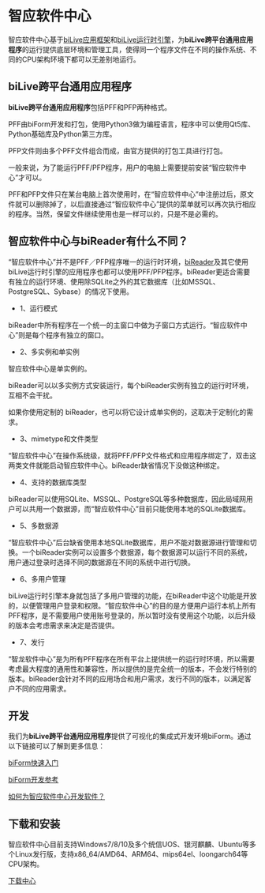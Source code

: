 # 智应软件中心

智应软件中心基于[biLive应用框架](/bilive/bilive_framework)和[biLive运行时引擎](/runtimeengine/index)，为**biLive跨平台通用应用程序**的运行提供底层环境和管理工具，使得同一个程序文件在不同的操作系统、不同的CPU架构环境下都可以无差别地运行。

## biLive跨平台通用应用程序

**biLive跨平台通用应用程序**包括PFF和PFP两种格式。

PFF由biForm开发和打包，使用Python3做为编程语言，程序中可以使用Qt5库、Python基础库及Python第三方库。

PFP文件则由多个PFF文件组合而成，由官方提供的打包工具进行打包。

一般来说，为了能运行PFF/PFP程序，用户的电脑上需要提前安装“智应软件中心”才可以。

PFF和PFP文件只在某台电脑上首次使用时，在“智应软件中心”中注册过后，原文件就可以删除掉了，以后直接通过“智应软件中心”提供的菜单就可以再次执行相应的程序。当然，保留文件继续使用也是一样可以的，只是不是必需的。

## 智应软件中心与biReader有什么不同？

“智应软件中心”并不是PFF／PFP程序唯一的运行时环境，[biReader](/bireader/bireader)及其它使用biLive运行时引擎的应用程序也都可以使用PFF/PFP程序。biReader更适合需要有独立的运行环境、使用除SQLite之外的其它数据库（比如MSSQL、PostgreSQL、Sybase）的情况下使用。

- 1、运行模式

biReader中所有程序在一个统一的主窗口中做为子窗口方式运行。“智应软件中心”则是每个程序有独立的窗口。

- 2、多实例和单实例

智应软件中心是单实例的。

biReader可以以多实例方式安装运行，每个biReader实例有独立的运行时环境，互相不会干扰。

如果你使用定制的 biReader，也可以将它设计成单实例的，这取决于定制化的需求。

- 3、mimetype和文件类型

“智应软件中心”在操作系统级，就将PFF/PFP文件格式和应用程序绑定了，双击这两类文件就能启动智应软件中心。biReader缺省情况下没做这种绑定。

- 4、支持的数据库类型

biReader可以使用SQLite、MSSQL、PostgreSQL等多种数据库，因此局域网用户可以共用一个数据源，而“智应软件中心”目前只能使用本地的SQLite数据库。

- 5、多数据源

“智应软件中心”后台缺省使用本地SQLite数据库，用户不能对数据源进行管理和切换。一个biReader实例可以设置多个数据源，每个数据源可以运行不同的系统，用户通过登录时选择不同的数据源在不同的系统中进行切换。

- 6、多用户管理

biLive运行时引擎本身就包括了多用户管理的功能，在biReader中这个功能是开放的，以便管理用户登录和权限。“智应软件中心”的目的是方便用户运行本机上所有PFF程序，是不需要用户使用账号登录的，所以暂时没有使用这个功能，以后升级的版本会考虑需求来决定是否提供。

- 7、发行

“智龙软件中心”是为所有PFF程序在所有平台上提供统一的运行时环境，所以需要考虑最大程度的通用性和兼容性，所以提供的是完全统一的版本，不会发行特别的版本。biReader会针对不同的应用场合和用户需求，发行不同的版本，以满足客户不同的应用需求。

## 开发

我们为**biLive跨平台通用应用程序**提供了可视化的集成式开发环境biForm。通过以下链接可以了解到更多信息：

[biForm快速入门](/guides/biform_quickstart)

[biForm开发参考](http://api.bilive.com/#/)

[如何为智应软件中心开发软件？](/dziapp/howto)

## 下载和安装

智应软件中心目前支持Windows7/8/10及多个统信UOS、银河麒麟、Ubuntu等多个Linux发行版，支持x86_64/AMD64、ARM64、mips64el、loongarch64等CPU架构。

[下载中心](/download/index)

